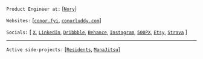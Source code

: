 
`Product Engineer at:` [[`Nory`](https://nory.ai)]

`Websites:` [[`conor.fyi`](https://www.conor.fyi), [`conorluddy.com`](https://www.conorluddy.com)]

`Socials:` [
[`X`](https://x.com/conorluddy),
[`LinkedIn`](https://linkedin.com/in/cluddy), 
[`Dribbble`](https://dribbble.com/ConorLuddy), 
[`Behance`](https://www.behance.net/luddy), 
[`Instagram`](https://www.instagram.com/opticonor), 
[`500PX`](https://500px.com/p/luddy), 
[`Etsy`](https://www.etsy.com/shop/CeadMileFoto),
[`Strava`](https://www.strava.com/athletes/1767123)
]

-----

`Active side-projects:` [[`Residents`](https://github.com/conorluddy/Residents), [`ManaJitsu`](https://www.manajitsu.com/)]



<!--
**conorluddy/conorluddy** is a ✨ _special_ ✨ repository because its `README.md` (this file) appears on your GitHub profile.

Here are some ideas to get you started:

- 🔭 I’m currently working on ...
- 🌱 I’m currently learning ...
- 👯 I’m looking to collaborate on ...
- 🤔 I’m looking for help with ...
- 💬 Ask me about ...
- 📫 How to reach me: ...
- 😄 Pronouns: ...
- ⚡ Fun fact: ...
-->
